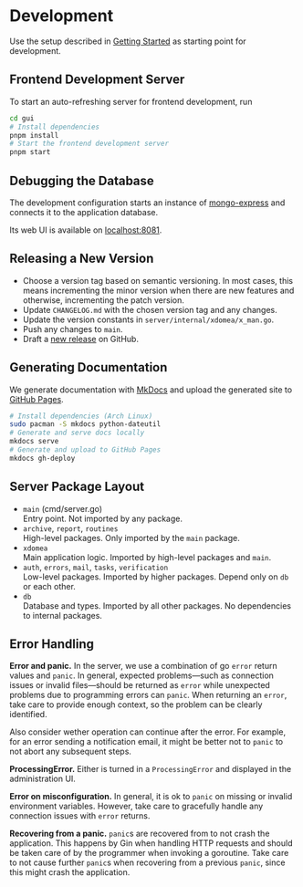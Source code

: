 # Development

Use the setup described in [Getting Started](./installation.md#getting-started) as starting point for development.

## Frontend Development Server

To start an auto-refreshing server for frontend development, run

```sh
cd gui
# Install dependencies
pnpm install
# Start the frontend development server
pnpm start
```

## Debugging the Database

The development configuration starts an instance of [mongo-express](https://github.com/mongo-express/mongo-express) and connects it to the application database.

Its web UI is available on [localhost:8081](http://localhost:8081).

## Releasing a New Version

-   Choose a version tag based on semantic versioning.
    In most cases, this means incrementing the minor version when there are new features and otherwise, incrementing the patch version.
-   Update `CHANGELOG.md` with the chosen version tag and any changes.
-   Update the version constants in `server/internal/xdomea/x_man.go`.
-   Push any changes to `main`.
-   Draft a [new release](https://github.com/Landesarchiv-Thueringen/x-man/releases/new) on GitHub.

## Generating Documentation

We generate documentation with [MkDocs](https://www.mkdocs.org/) and upload the generated site to [GitHub Pages](https://pages.github.com/).

```sh
# Install dependencies (Arch Linux)
sudo pacman -S mkdocs python-dateutil
# Generate and serve docs locally
mkdocs serve
# Generate and upload to GitHub Pages
mkdocs gh-deploy
```

## Server Package Layout

-   `main` (cmd/server.go)  
    Entry point. Not imported by any package.
-   `archive`, `report`, `routines`  
    High-level packages. Only imported by the `main` package.
-   `xdomea`  
    Main application logic. Imported by high-level packages and `main`.
-   `auth`, `errors`, `mail`, `tasks`, `verification`  
    Low-level packages. Imported by higher packages. Depend only on `db` or each other.
-   `db`  
    Database and types. Imported by all other packages. No dependencies to internal packages.

## Error Handling

**Error and panic.**
In the server, we use a combination of go `error` return values and `panic`. In general, expected problems—such as connection issues or invalid files—should be returned as `error` while unexpected problems due to programming errors can `panic`.
When returning an `error`, take care to provide enough context, so the problem can be clearly identified.

Also consider wether operation can continue after the error. For example, for an error sending a notification email, it might be better not to `panic` to not abort any subsequent steps.

**ProcessingError.**
Either is turned in a `ProcessingError` and displayed in the administration UI.

**Error on misconfiguration.**
In general, it is ok to `panic` on missing or invalid environment variables. However, take care to gracefully handle any connection issues with `error` returns.

**Recovering from a panic.**
`panic`s are recovered from to not crash the application. This happens by Gin when handling HTTP requests and should be taken care of by the programmer when invoking a goroutine.
Take care to not cause further `panic`s when recovering from a previous `panic`, since this might crash the application.
